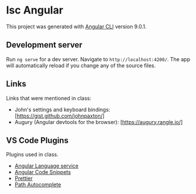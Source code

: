 # Isc Angular

This project was generated with [Angular CLI](https://github.com/angular/angular-cli) version 9.0.1.

## Development server

Run `ng serve` for a dev server. Navigate to `http://localhost:4200/`. The app will automatically reload if you change any of the source files.

## Links

Links that were mentioned in class:  

* John's settings and keyboard bindings: [https://gist.github.com/johnpaxton/]
* Augury (Angular devtools for the browser): [https://augury.rangle.io/]

## VS Code Plugins

Plugins used in class.  

* [Angular Language service](https://marketplace.visualstudio.com/items?itemName=Angular.ng-template)
* [Angular Code Snippets](https://github.com/johnpapa/vscode-angular-snippets)
* [Prettier](https://github.com/prettier/prettier-vscode)
* [Path Autocomplete](https://marketplace.visualstudio.com/items?itemName=ionutvmi.path-autocomplete)
